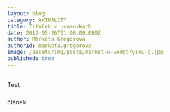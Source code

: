 ```yaml
---
layout: blog
category: AKTUALITY
title: Titulek v uvozovkách
date: 2017-05-26T01:00:00.000Z
author: Markéta Gregorová
authorId: marketa.gregorova
image: /assets/img/posts/market-u-vodotrysku-g.jpg
published: true
---
```

##

Test 
###

článek
